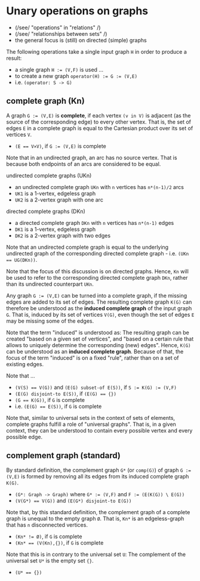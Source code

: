 
<!-- ======================================================================= -->
# Unary operations on graphs

* (/see/ "operations" in "relations" /)
* (/see/ "relationships between sets" /)
* the general focus is (still) on directed (simple) graphs

The following operations take a single input graph `H`
in order to produce a result:

* a single graph `H := (V,F)` is used ...
* to create a new graph `operator(H) := G := (V,E)`
* i.e. `(operator: S -> G)`

<!-- ======================================================================= -->
## complete graph (Kn)

A graph `G := (V,E)` is **complete**, if each vertex `(v in V)` is adjacent
(as the source of the corresponding edge) to every other vertex. That is,
the set of edges `E` in a complete graph is equal to the Cartesian product
over its set of vertices `V`.

* `(E == V×V)`, if `G := (V,E)` is complete

Note that in an undirected graph, an arc has no source vertex.
That is because both endpoints of an arcs are considered to be equal.

undirected complete graphs (UKn)

* an undirected complete graph `UKn` with `n` vertices has `n*(n-1)/2` arcs
* `UK1` is a 1-vertex, edgeless graph
* `UK2` is a 2-vertex graph with one arc

directed complete graphs (DKn)

* a directed complete graph `DKn` with `n` vertices has `n*(n-1)` edges
* `DK1` is a 1-vertex, edgeless graph
* `DK2` is a 2-vertex graph with two edges

Note that an undirected complete graph is equal to the underlying undirected
graph of the corresponding directed complete graph - i.e. `(UKn == UG(DKn))`.

Note that the focus of this discussion is on directed graphs. Hence, `Kn`
will be used to refer to the corresponding directed complete graph `DKn`,
rather than its undirected counterpart `UKn`.

Any graph `G := (V,E)` can be turned into a complete graph, if the missing
edges are added to its set of edges. The resulting complete graph `K(G)` can
therefore be understood as the **induced complete graph** of the input graph
`G`. That is, induced by its set of vertices `V(G)`, even though the set of
edges `E` may be missing some of the edges.

Note that the term "induced" is understood as: The resulting graph can
be created "based on a given set of vertices", and "based on a certain rule
that allows to uniquely determine the corresponding (new) edges". Hence,
`K(G)` can be understood as an **induced complete graph**. Because of that,
the focus of the term "induced" is on a fixed "rule", rather than on a set
of existing edges.

Note that ...

* `(V(S) == V(G))` and `(E(G) subset-of E(S))`, if `S := K(G) := (V,F)`
* `(E(G) disjoint-to E(S))`, if `(E(G) == {})`
* `(G == K(G))`, if `G` is complete
* i.e. `(E(G) == E(S))`, if `G` is complete

Note that, similar to universal sets in the context of sets of elements,
complete graphs fulfill a role of "universal graphs". That is, in a given
context, they can be understood to contain every possible vertex and every
possible edge.

<!-- ======================================================================= -->
## complement graph (standard)

By standard definition, the complement graph `G*` (or `comp(G)`) of graph
`G := (V,E)` is formed by removing all its edges from its induced complete
graph `K(G)`.

* `(G*: Graph -> Graph)` where `G* := (V,F)` and `F := (E(K(G)) \ E(G))`
* `(V(G*) == V(G))` and `(E(G*) disjoint-to E(G))`

Note that, by this standard definition, the complement graph of a complete
graph is unequal to the empty graph `Ø`. That is, `Kn*` is an edgeless-graph
that has `n` disconnected vertices.

* `(Kn* != Ø)`, if `G` is complete
* `(Kn* == (V(Kn),{})`, if `G` is complete

Note that this is in contrary to the universal set `U`:
The complement of the universal set `U*` is the empty set `{}`.

* `(U* == {})`
